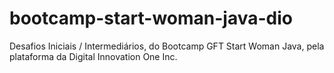 # bootcamp-start-woman-java-dio


Desafios Iniciais / Intermediários, do Bootcamp GFT Start Woman Java, pela plataforma da Digital Innovation One Inc.
